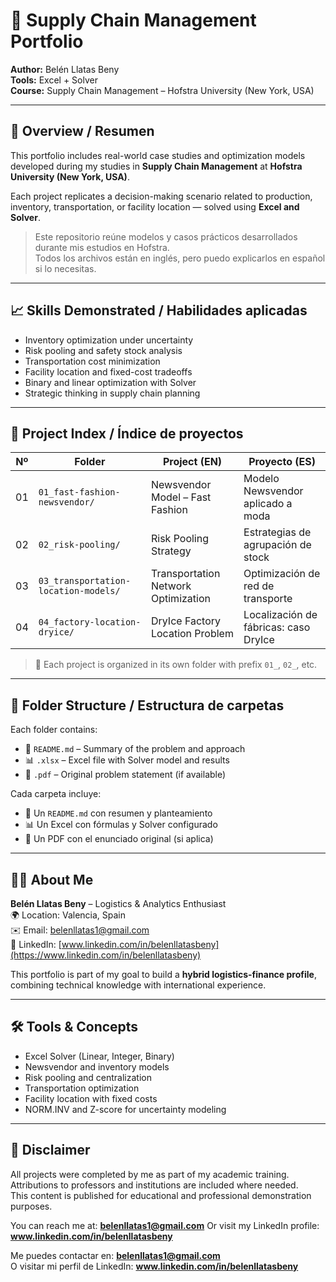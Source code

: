 # 💼 Supply Chain Management Portfolio

**Author:** Belén Llatas Beny  
**Tools:** Excel + Solver  
**Course:** Supply Chain Management – Hofstra University (New York, USA)

---

## 🧾 Overview / Resumen

This portfolio includes real-world case studies and optimization models developed during my studies in **Supply Chain Management** at **Hofstra University (New York, USA)**.

Each project replicates a decision-making scenario related to production, inventory, transportation, or facility location — solved using **Excel and Solver**.

> Este repositorio reúne modelos y casos prácticos desarrollados durante mis estudios en Hofstra.  
> Todos los archivos están en inglés, pero puedo explicarlos en español si lo necesitas.

---

## 📈 Skills Demonstrated / Habilidades aplicadas

- Inventory optimization under uncertainty  
- Risk pooling and safety stock analysis  
- Transportation cost minimization  
- Facility location and fixed-cost tradeoffs  
- Binary and linear optimization with Solver  
- Strategic thinking in supply chain planning

---

## 📂 Project Index / Índice de proyectos

| Nº | Folder | Project (EN) | Proyecto (ES) |
|----|--------|---------------|----------------|
| 01 | `01_fast-fashion-newsvendor/` | Newsvendor Model – Fast Fashion | Modelo Newsvendor aplicado a moda |
| 02 | `02_risk-pooling/` | Risk Pooling Strategy | Estrategias de agrupación de stock |
| 03 | `03_transportation-location-models/` | Transportation Network Optimization | Optimización de red de transporte |
| 04 | `04_factory-location-dryice/` | DryIce Factory Location Problem | Localización de fábricas: caso DryIce |

> 📁 Each project is organized in its own folder with prefix `01_`, `02_`, etc.

---

## 📘 Folder Structure / Estructura de carpetas

Each folder contains:

- 📄 `README.md` – Summary of the problem and approach  
- 📊 `.xlsx` – Excel file with Solver model and results  
- 📑 `.pdf` – Original problem statement (if available)

Cada carpeta incluye:

- 📄 Un `README.md` con resumen y planteamiento  
- 📊 Un Excel con fórmulas y Solver configurado  
- 📑 Un PDF con el enunciado original (si aplica)

---

## 👩‍💻 About Me

**Belén Llatas Beny** – Logistics & Analytics Enthusiast  
🌍 Location: Valencia, Spain  
✉️ Email: belenllatas1@gmail.com  
🔗 LinkedIn: [www.linkedin.com/in/belenllatasbeny](https://www.linkedin.com/in/belenllatasbeny)

This portfolio is part of my goal to build a **hybrid logistics-finance profile**, combining technical knowledge with international experience.

---

## 🛠️ Tools & Concepts

- Excel Solver (Linear, Integer, Binary)  
- Newsvendor and inventory models  
- Risk pooling and centralization  
- Transportation optimization  
- Facility location with fixed costs  
- NORM.INV and Z-score for uncertainty modeling

---

## 📌 Disclaimer

All projects were completed by me as part of my academic training.  
Attributions to professors and institutions are included where needed.  
This content is published for educational and professional demonstration purposes.


You can reach me at: **belenllatas1@gmail.com** 
Or visit my LinkedIn profile: **www.linkedin.com/in/belenllatasbeny**

Me puedes contactar en: **belenllatas1@gmail.com**  
O visitar mi perfil de LinkedIn: **www.linkedin.com/in/belenllatasbeny**
